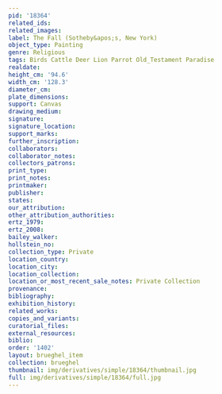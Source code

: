 ```yaml
---
pid: '18364'
related_ids: 
related_images: 
label: The Fall (Sotheby&apos;s, New York)
object_type: Painting
genre: Religious
tags: Birds Cattle Deer Lion Parrot Old_Testament Paradise
realdate: 
height_cm: '94.6'
width_cm: '128.3'
diameter_cm: 
plate_dimensions: 
support: Canvas
drawing_medium: 
signature: 
signature_location: 
support_marks: 
further_inscription: 
collaborators: 
collaborator_notes: 
collectors_patrons: 
print_type: 
print_notes: 
printmaker: 
publisher: 
states: 
our_attribution: 
other_attribution_authorities: 
ertz_1979: 
ertz_2008: 
bailey_walker: 
hollstein_no: 
collection_type: Private
location_country: 
location_city: 
location_collection: 
location_or_most_recent_sale_notes: Private Collection
provenance: 
bibliography: 
exhibition_history: 
related_works: 
copies_and_variants: 
curatorial_files: 
external_resources: 
biblio: 
order: '1402'
layout: brueghel_item
collection: brueghel
thumbnail: img/derivatives/simple/18364/thumbnail.jpg
full: img/derivatives/simple/18364/full.jpg
---
```

